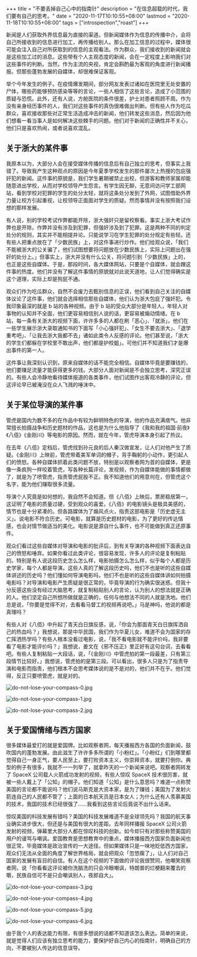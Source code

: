 +++
title = "不要丢掉自己心中的指南针"
description = "在信息超载的时代，我们要有自己的思考。"
date = "2020-11-17T10:10:55+08:00"
lastmod = "2020-11-18T10:10:55+08:00"
tags = ["introspection","roast"]
+++

新闻是人们获取外界信息最为直接的渠道。但新闻媒体作为信息的传播中介，会将自己所接收到的信息进行加工，再传播给别人。那么在加工信息的过程中，媒体很可能会注入自己对所获取到的信息的主观看法。作为群众，我们接收到的新闻就会是这些加工过的消息。这些带有个人主观态度的新闻，会在一定程度上影响我们对这些事件的判断。当然，作为主流的央视，肯定会斟酌最为客观的角度进行新闻播报。但那些蓬勃发展的自媒体，却很难保证客观。

举个今年发生的例子。在疫情爆发期间，部分网友发表过诸如在医院里无处安置的尸体，哪些药能够预防感染等等的言论，一些人相信了这些言论，造成了小范围的质疑与恐慌。此外，还有人说，方舱医院的条件很差，护士对患者照顾不周。作为没有亲身经历事件的人，我们对这些事件的真伪很难做出判断。但有些人作为吃瓜群众，喜欢接收那些对正常生活造成冲击的新闻，他们转发这些消息，然后因为他们想看一看当事人是如何解决这些棘手的问题。他们对于新闻的正确性并不关心，他们只是喜欢热闹，或者说喜欢混乱。

## 关于浙大的某件事

我原本以为，大部分人会在接受媒体传播的信息后有自己独立的思考，但事实上我错了。导致我产生这种观点的原因是今年夏季学校发生的那件屡次上热搜的包庇强奸犯的新闻。这件事的原貌是，我们学生暑期被禁止出校，但游客和教师家属却能随意进出学校，从而对学校领导产生怨言。有学生因无聊，无意间访问学工部网站，看到学校对犯罪的学生的处分太轻，就将这条处分发到了外网，试图借助外界力量让校方引起重视，让校领导正面面对学生的质疑。然而事情并没有按照我们设想的那样发展。

有人说，别的学校考试作弊都能开除，浙大强奸只是留校察看。事实上浙大考试作弊也是开除。作弊并没有涉及到犯罪，但强奸涉及到了犯罪。这是两种不同的判定处分的规则，其实并不能相提并论。只能说学习在学生犯罪的处分规定有些轻。还有些人把重点放在了「少数民族」上，对这件事进行炒作。他们给观众说，「我们不能被浙大的公关骗了，他们试图想要将问题放在少数民族上，实际上问题出在强奸的处分上。」但事实上，浙大并没有什么公关，将问题引到「少数民族」上的，也正是这些自媒体。于是，那段时间，各大媒体网站，只要是个自媒体，就会蹭这件事的热度。他们并没有了解这件事情的原貌就对此说天道地，让人们觉得确实是这个道理，实际上却是狗屁不通。

观众们作为吃瓜群众，自然不会废力去甄别信息的正误，他们看到自己关注的自媒体议论了这件事，他们就会选择相信那些自媒体，他们认为浙大包庇了强奸犯。令我印象最深的就是 b 站的各种视频。由于 b 站的受众大部分是年轻人，年轻人对事物的认知并不全面，他们更容易相信别人说的话，更容易被煽动情绪。在 b 站，每一条有关浙大的视频下面，许许多多的人都在刷「恶心」、「就浙」。他们在一些学生展示浙大录取通知书的下面写「小心强奸犯」、「女生不要去浙大」、「退学重考吧」、「让我去浙大我都不去」诸如此类令人反感的评论。他们甚至说，「浙大的学生们都躲在学校里不敢出声，他们都是护校蛆」。可他们并不知道我们才是爆出事件的第一人。

这件事让我深刻认识到，原来自媒体的话不能完全相信。自媒体毕竟是要赚钱的，他们要赚足流量才能获得更多的钱。大部分人面对新闻是不会独立思考，深究正误的。有些人会冷静地看待媒体报道的各类事件，他们试图作出客观冷静的评论，但这评论早已被淹没在众人飞溅的唾沫中。

## 关于某位导演的某件事

管虎是国内为数不多的在作品中有较为鲜明特色的导演，他的作品充满痞气。他非常擅长拍摄战争和历史题材的作品，这也是为什么他指导了《我和我的祖国·前夜》《八佰》《金刚川》等电影的原因。然而，就在今年，管虎导演本身引起了热议。

在去年《八佰》定档后，管虎找到孙元良的后人秦汉做宣发，让人们对他产生了质疑。《金刚川》上映前，管虎带着美军单词的帽子，背手鞠躬的小动作，更引起人们的愤怒。各种自媒体抓着此类问题不放，特别是以观察者网为首的自媒体，更是像一条疯狗一样咬着管虎，写各种长篇评论，发视频，作为自媒体能做的事情都做了，就是为了喷管虎，指责管虎屁股不正。我不知道他们的用意何在，但管虎这个名字，能为他们赚取很多流量。

导演个人究竟是如何想的，我自然不会知道。但《八佰》上映后，票房稳居第一，这证明了电影的质量过硬，受到观众的喜爱。《八佰》的电影镜头是极具美感的，情节也是十分紧凑的。但各路媒体为了煽风点火，指责这部电影是「历史虚无主义」。说电影不符合历史。可电影，就算是历史题材的电影，为了更好的传达情感，也会对情节做适当的美化。电影说是源自什么事件，也不可能做到真正还原事件。

观众们看过这些自媒体对导演和电影的批评后，到有关导演的各种视频下面表达自己的愤怒和唾弃。如果你看过此类评论，很容易发现，许多人的评论是复制粘贴的。特别是有人说这段历史怎么怎么样，电影拍摄怎么怎么样，似乎每个人都是历史学家，每个人都是导演。这些人真的了解这段历史吗，他们不也是听的这些自媒体讲述的历史吗？他们懂如何导演电影吗，他们不也是听的这些自媒体讲如何拍摄电影吗？对导演和电影产生质疑是很正常的，毕竟导演的行为确实很迷惑。但我十分反感这些没有经过大脑思考，就复制粘贴别人的言论，认为别人的想法就是正确的人。他们坚定自己所想所做就是正确的，任何与他想法不同的人就是洗地。他们总是说，「你要是觉得不对，去看看马督工的视频再说吧。」马是神吗，他说的都是真理吗？

有些人对《八佰》中升起了青天白日旗反感，说，「你会为那面青天白日旗挥洒自己的热血吗？」我想说，那是中华民国，我们作为华夏儿女，难道不会为国家的存亡挥洒热学吗？有些人根本没看过电影，说，「我不看电影就不能评价吗，我非要看了电影才能评价吗？」我想说，姜文在《邪不压正》里正好有这句台词，去看看吧。有些人复制粘贴一大段话，说，「《金刚川》中管虎拍的第一段最差，只有第三段情节比较好。」我想说，管虎拍的是第三段。可以看出，很多人只是为了指责导演和电影而指责，他们根本不会思考媒体说的是不是对的，他们并不在乎。他们觉得，反正只要喷管虎，就是对的。

![do-not-lose-your-compass-0.jpg](/images/do-not-lose-your-compass-0.jpg "对电影《八佰》的评论（一）")

![do-not-lose-your-compass-1.jpg](/images/do-not-lose-your-compass-1.jpg "对电影《八佰》的评论（二）")

![do-not-lose-your-compass-2.jpg](/images/do-not-lose-your-compass-2.jpg "对电影《金刚川》的评论")

## 关于爱国情绪与西方国家

很多媒体最爱打的就是爱国牌。比如观察者网，每天播报西方各国的负面新闻，鼓吹国内的蓬勃发展。由此滋生了许许多多所谓的「小粉红」。「小粉红」们到哪里都觉得自己一身正气，要人民至上，要打败资本主义，你崇拜资本，就要打倒你。典型的例子有很多，我就不一一列举了，就拿昨天的一个新闻来说吧。观察者网转发了 SpaceX 公司载人火箭成功发射的视频，有些人惊叹 SpaceX 技术很厉害，就被一些人戴上了「公知」的帽子。他们知道「公知」是什么意思吗？难道一点称赞美国的言论都不能说吗？他们说马斯克是大资本家，是为了赚钱；美国为了发射火箭连自己的人民都不管了；上面的日本航天员是日本女人；为什么还有人羡慕美国的技术，我国的技术已经很强了……我看到这些言论后竟说不出什么话来。

惊叹美国的科技发展有错吗？美国的科技发展难道不是全球领先吗？我国的航天事业确实进步很大，但还是与美国有很大的差距。去年同样播报 SpaceX 公司火箭发射的视频，弹幕里大部分人都在惊叹科技的创新。如今却只有对那些称赞美国的用户的谩骂与嘲讽。爱国教育是思想教育中的重点，媒体播报西方国家负面新闻也很正常，毕竟媒体是政治宣传的一大途径。但如果媒体只是一味地贬低西方国家，观众们无法从全面的角度了解世界格局，就会把观众「忽悠瘸了」，让人们对自己国家的发展有盲目的自信。有人在这个视频的下面做的评论我很赞同，他嘲笑观察者网，说「你看看这评论被你洗脑洗的只会冷眼嘲讽，特朗普的烂梗翻来覆去的嚼，民族自信可不是只会嘲讽别人，夜郎自大」。

![do-not-lose-your-compass-3.jpg](/images/do-not-lose-your-compass-3.jpg "对 SpaceX 载人火箭发射的评论（一）")

![do-not-lose-your-compass-4.jpg](/images/do-not-lose-your-compass-4.jpg "对 SpaceX 载人火箭发射的评论（二）")

![do-not-lose-your-compass-5.jpg](/images/do-not-lose-your-compass-5.jpg "对 SpaceX 载人火箭发射的评论（三）")

![do-not-lose-your-compass-6.jpg](/images/do-not-lose-your-compass-6.jpg "对 SpaceX 载人火箭发射的评论（四）")

由于我个人的表达能力有限，有很多想说的话都不知道该怎么表达。简单的来说，就是觉得人们应该有独立思考的能力，要保护好自己内心的指南针，明确自己的方向，不要被别人传达的信息误导。